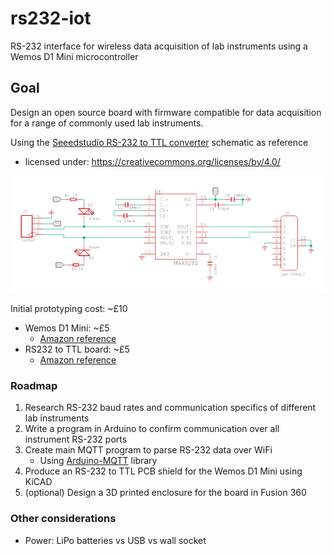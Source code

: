 # rs232-iot
RS-232 interface for wireless data acquisition of lab instruments using a Wemos D1 Mini microcontroller

## Goal
Design an open source board with firmware compatible for data acquisition for a range of commonly used lab instruments.

Using the [Seeedstudio RS-232 to TTL converter](https://wiki.seeedstudio.com/RS-232_To_TTL_Conveter-MAX3232IDR/) schematic as reference
- licensed under: https://creativecommons.org/licenses/by/4.0/

![RS232 to TTL schematic](https://github.com/Daara-S/rs232-iot/blob/c448758bb464558fb18fa813880b34b3b7868661/rs232/RS232%20to%20TTL%20Converter%20schematic.PNG)

Initial prototyping cost: ~£10
- Wemos D1 Mini: ~£5
    - [Amazon reference](https://www.amazon.co.uk/AZDelivery-Development-ESP8266EX-Compatible-Micropython/dp/B08BTH77F3/ref=sr_1_3?dchild=1&keywords=wemos%2Bd1%2Bmini&qid=1623942509&sr=8-3&th=1)
- RS232 to TTL board: ~£5
    - [Amazon reference](https://www.amazon.co.uk/DollaTek-MAX3232-Serial-Converter-Connector/dp/B07DK3874B/ref=sr_1_3?dchild=1&keywords=rs232+to+ttl&qid=1623942563&sr=8-3)

### Roadmap
1. Research RS-232 baud rates and communication specifics of different lab instruments
2. Write a program in Arduino to confirm communication over all instrument RS-232 ports
4. Create main MQTT program to parse RS-232 data over WiFi
    * Using [Arduino-MQTT](https://github.com/256dpi/arduino-mqtt) library
5. Produce an RS-232 to TTL PCB shield for the Wemos D1 Mini using KiCAD
6. (optional) Design a 3D printed enclosure for the board in Fusion 360

### Other considerations
- Power: LiPo batteries vs USB vs wall socket
